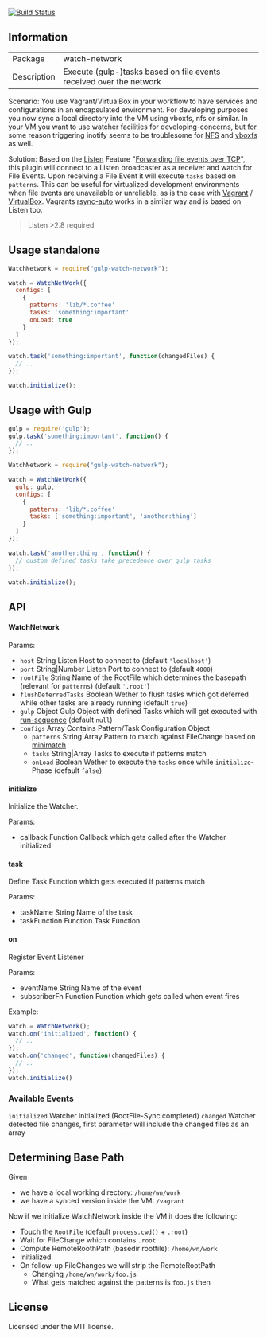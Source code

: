 [![Build Status](https://travis-ci.org/efacilitation/gulp-watch-network.svg?branch=master)](https://travis-ci.org/efacilitation/gulp-watch-network)

## Information

<table>
<tr>
<td>Package</td><td>watch-network</td>
</tr>
<tr>
<td>Description</td>
<td>Execute (gulp-)tasks based on file events received over the network</td>
</tr>
</table>

Scenario: You use Vagrant/VirtualBox in your workflow to have services and configurations in an encapsulated environment. For developing purposes you now sync a local directory into the VM using vboxfs, nfs or similar. In your VM you want to use watcher facilities for developing-concerns, but for some reason triggering inotify seems to be troublesome for [NFS](http://stackoverflow.com/questions/4231243/inotify-with-nfs) and [vboxfs](https://www.virtualbox.org/ticket/10660) as well.

Solution: Based on the [Listen](https://github.com/guard/listen) Feature "[Forwarding file events over TCP](https://github.com/guard/listen#forwarding-file-events-over-tcp)", this plugin will connect to a Listen broadcaster as a receiver and watch for File Events. Upon receiving a File Event it will execute `tasks` based on `patterns`. This can be useful for virtualized development environments when file events are unavailable or unreliable, as is the case with [Vagrant](https://github.com/mitchellh/vagrant) / [VirtualBox](https://www.virtualbox.org). Vagrants [rsync-auto](http://docs.vagrantup.com/v2/cli/rsync-auto.html) works in a similar way and is based on Listen too.

> Listen >2.8 required


## Usage standalone

```javascript
WatchNetwork = require("gulp-watch-network");

watch = WatchNetWork({
  configs: [
    {
      patterns: 'lib/*.coffee'
      tasks: 'something:important'
      onLoad: true
    }
  ]
});

watch.task('something:important', function(changedFiles) {
  // ..
});

watch.initialize();

```


## Usage with Gulp

```javascript
gulp = require('gulp');
gulp.task('something:important', function() {
  // ..
});

WatchNetwork = require("gulp-watch-network");

watch = WatchNetWork({
  gulp: gulp,
  configs: [
    {
      patterns: 'lib/*.coffee'
      tasks: ['something:important', 'another:thing']
    }
  ]
});

watch.task('another:thing', function() {
  // custom defined tasks take precedence over gulp tasks
});

watch.initialize();

```


## API

#### WatchNetwork

Params:

- `host` String Listen Host to connect to (default `'localhost'`)
- `port` String|Number Listen Port to connect to (default `4000`)
- `rootFile` String Name of the RootFile which determines the basepath (relevant for `patterns`) (default `'.root'`)
- `flushDeferredTasks` Boolean Wether to flush tasks which got deferred while other tasks are already running (default `true`)
- `gulp` Object Gulp Object with defined Tasks which will get executed with [run-sequence](https://www.npmjs.com/package/run-sequence) (default `null`)
- `configs` Array Contains Pattern/Task Configuration Object
  - `patterns` String|Array Pattern to match against FileChange based on [minimatch](https://www.npmjs.com/package/minimatch)
  - `tasks` String|Array Tasks to execute if patterns match
  - `onLoad` Boolean Wether to execute the `tasks` once while `initialize`-Phase (default `false`)


#### initialize

Initialize the Watcher.

Params:
- callback Function Callback which gets called after the Watcher initialized


#### task

Define Task Function which gets executed if patterns match

Params:
- taskName String Name of the task
- taskFunction Function Task Function


#### on

Register Event Listener

Params:
- eventName String Name of the event
- subscriberFn Function Function which gets called when event fires

Example:

```javascript
watch = WatchNetwork();
watch.on('initialized', function() {
  // ..
});
watch.on('changed', function(changedFiles) {
  // ..
});
watch.initialize()
```


### Available Events

`initialized` Watcher initialized (RootFile-Sync completed)
`changed` Watcher detected file changes, first parameter will include the changed files as an array


## Determining Base Path

Given

- we have a local working directory: `/home/wn/work`
- we have a synced version inside the VM: `/vagrant`

Now if we initialize WatchNetwork inside the VM it does the following:

- Touch the `RootFile` (default `process.cwd()` + `.root`)
- Wait for FileChange which contains `.root`
- Compute RemoteRoothPath (basedir rootfile): `/home/wn/work`
- Initialized.
- On follow-up FileChanges we will strip the RemoteRootPath
  - Changing `/home/wn/work/foo.js`
  - What gets matched against the patterns is `foo.js` then


## License
Licensed under the MIT license.
